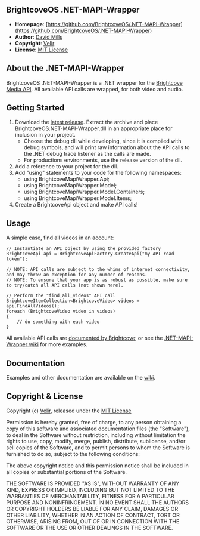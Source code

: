 BrightcoveOS .NET-MAPI-Wrapper
--------------
- **Homepage**: [https://github.com/BrightcoveOS/.NET-MAPI-Wrapper](https://github.com/BrightcoveOS/.NET-MAPI-Wrapper)
- **Author**: [David Mills](mailto:david.mills@velir.com)
- **Copyright**: [Velir]
- **License**: [MIT License](http://www.opensource.org/licenses/mit-license.php)

About the .NET-MAPI-Wrapper
----------------
BrightcoveOS .NET-MAPI-Wrapper is a .NET wrapper for the [Brightcove](http://www.brightcove.com/) [Media API](http://support.brightcove.com/en/docs/media-api-reference). All available API calls are wrapped, for both video and audio.

Getting Started
----------------
1. Download the [latest release][latest-dll]. Extract the archive and place BrightcoveOS.NET-MAPI-Wrapper.dll in an appropriate place for inclusion in your project. 
	- Choose the debug dll while developing, since it is compiled with debug symbols, and will print raw information about the API calls to the .NET debug trace listener as the calls are made. 
	- For productions environments, use the release version of the dll.
2. Add a reference to your project for the dll.
3. Add "using" statements to your code for the following namespaces:
	- using BrightcoveMapiWrapper.Api;
	- using BrightcoveMapiWrapper.Model;
	- using BrightcoveMapiWrapper.Model.Containers;
	- using BrightcoveMapiWrapper.Model.Items;
3. Create a BrightcoveApi object and make API calls!

Usage
----------------
A simple case, find all videos in an account: 

	// Instantiate an API object by using the provided factory
	BrightcoveApi api = BrightcoveApiFactory.CreateApi("my API read token");
	
	// NOTE: API calls are subject to the whims of internet connectivity, and may throw an exception for any number of reasons. 
	// NOTE: To ensure that your app is as robust as possible, make sure to try/catch all API calls (not shown here).
	
	// Perform the "find_all_videos" API call
	BrightcoveItemCollection<BrightcoveVideo> videos = api.FindAllVideos();	
	foreach (BrightcoveVideo video in videos)
	{
		// do something with each video
	}


All available API calls are [documented by Brightcove][brightcove-api-docs]; or see the [.NET-MAPI-Wrapper wiki][wiki] for more examples. 

Documentation
----------------
Examples and other documentation are available on the [wiki].

Copyright & License
----------------
Copyright (c) [Velir](http://www.velir.com), released under the [MIT License](file:MIT-LICENSE)

Permission is hereby granted, free of charge, to any person obtaining
a copy of this software and associated documentation files (the
"Software"), to deal in the Software without restriction, including
without limitation the rights to use, copy, modify, merge, publish,
distribute, sublicense, and/or sell copies of the Software, and to
permit persons to whom the Software is furnished to do so, subject to
the following conditions:

The above copyright notice and this permission notice shall be
included in all copies or substantial portions of the Software.

THE SOFTWARE IS PROVIDED "AS IS", WITHOUT WARRANTY OF ANY KIND,
EXPRESS OR IMPLIED, INCLUDING BUT NOT LIMITED TO THE WARRANTIES OF
MERCHANTABILITY, FITNESS FOR A PARTICULAR PURPOSE AND
NONINFRINGEMENT. IN NO EVENT SHALL THE AUTHORS OR COPYRIGHT HOLDERS BE
LIABLE FOR ANY CLAIM, DAMAGES OR OTHER LIABILITY, WHETHER IN AN ACTION
OF CONTRACT, TORT OR OTHERWISE, ARISING FROM, OUT OF OR IN CONNECTION
WITH THE SOFTWARE OR THE USE OR OTHER DEALINGS IN THE SOFTWARE.

[latest-dll]: https://github.com/BrightcoveOS/.NET-MAPI-Wrapper/blob/master/releases/BrightcoveOS.NET-MAPI-Wrapper-latest.dlls.zip?raw=true
[wiki]: https://github.com/BrightcoveOS/.NET-MAPI-Wrapper/wiki
[brightcove-api-docs]: http://docs.brightcove.com/en/media/
[velir]: http://www.velir.com